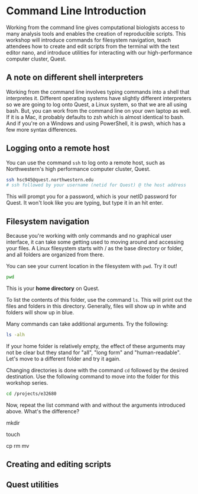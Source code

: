 # Command Line Introduction

Working from the command line gives computational biologists access to many analysis 
tools and enables the creation of reproducible scripts. This workshop will introduce 
commands for filesystem navigation, teach attendees how to create and edit scripts from 
the terminal with the text editor nano, and introduce utilities for interacting with our 
high-performance computer cluster, Quest.

## A note on different shell interpreters

Working from the command line involves typing commands into a shell that interpretes it. 
Different operating systems have slightly different interpreters so we are going to log
onto Quest, a Linux system, so that we are all using bash. But, you can work from the 
command line on your own laptop as well. If it is a Mac, it probably defaults to zsh 
which is almost identical to bash. And if you're on a Windows and using PowerShell, it is 
pwsh, which has a few more syntax differences.

## Logging onto a remote host

You can use the command `ssh` to log onto a remote host, such as Northwestern's high 
performance computer cluster, Quest.

```bash
ssh hsc945@quest.northwestern.edu
# ssh followed by your username (netid for Quest) @ the host address
```

This will prompt you for a password, which is your netID password for Quest. It won't 
look like you are typing, but type it in an hit enter.

## Filesystem navigation

Because you're working with only commands and no graphical user interface, it can take 
some getting used to moving around and accessing your files. A Linux filesystem starts 
with / as the base directory or folder, and all folders are organized from there.

You can see your current location in the filesystem with `pwd`. Try it out!

```bash
pwd
```

This is your **home directory** on Quest.

To list the contents of this folder, use the command `ls`. This will print out the 
files and folders in this directory. Generally, files will show up in white and 
folders will show up in blue.

Many commands can take additional arguments. Try the following:

```bash
ls -alh
```

If your home folder is relatively empty, the effect of these arguments may not be 
clear but they stand for "all", "long form" and "human-readable". Let's move to a 
different folder and try it again. 

Changing directories is done with the command `cd` followed by the desired destination.
Use the following command to move into the folder for this workshop series.

```bash
cd /projects/e32680
```

Now, repeat the list command with and without the arguments introduced above.
What's the difference?

mkdir

touch

cp
rm
mv


## Creating and editing scripts

## Quest utilities

